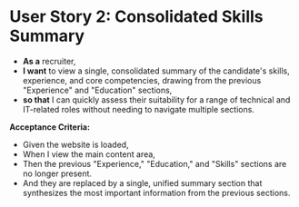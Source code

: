 # User Story 2: Consolidated Skills Summary

- **As a** recruiter,
- **I want** to view a single, consolidated summary of the candidate's skills, experience, and core competencies, drawing from the previous "Experience" and "Education" sections,
- **so that** I can quickly assess their suitability for a range of technical and IT-related roles without needing to navigate multiple sections.

**Acceptance Criteria:**

- Given the website is loaded,
- When I view the main content area,
- Then the previous "Experience," "Education," and "Skills" sections are no longer present.
- And they are replaced by a single, unified summary section that synthesizes the most important information from the previous sections.
